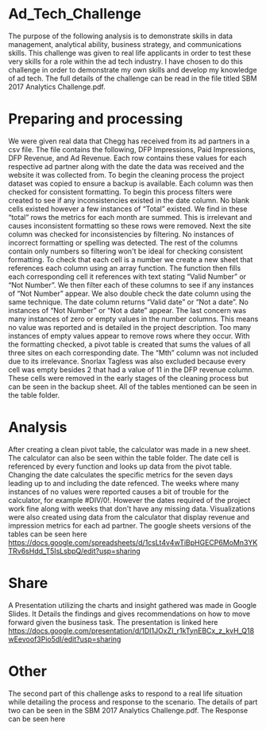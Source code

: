 # Ad_Tech_Challenge

The purpose of the following analysis is to demonstrate skills in data management, analytical ability, business strategy, and communications skills. This challenge was given to real life applicants in order to test these very skills for a role within the ad tech industry. I have chosen to do this challenge in order to demonstrate my own skills and develop my knowledge of ad tech. The full details of the challenge can be read in the file titled SBM 2017 Analytics Challenge.pdf.

# Preparing and processing

We were given real data that Chegg has received from its ad partners in a csv file. The file contains the following, DFP Impressions, Paid Impressions, DFP Revenue, and Ad Revenue. Each row contains these values for each respective ad partner along with the date the data was received and the website it was collected from. To begin the cleaning process the project dataset was copied to ensure a backup is available. Each column was then checked for consistent formatting. To begin this process filters were created to see if any inconsistencies existed in the date column. No blank cells existed however a few instances of “Total” existed. We find in these “total” rows the metrics for each month are summed. This is irrelevant and causes inconsistent formatting so these rows were removed. Next the site column was checked for inconsistencies by filtering. No instances of incorrect formatting or spelling was detected. The rest of the columns contain only numbers so filtering won't be ideal for checking consistent formatting. To check that each cell is a number we create a new sheet that references each column using an array function. The function then fills each corresponding cell it references with text stating “Valid Number” or “Not Number”. We then filter each of these columns to see if any instances of “Not Number” appear. We also double check the date column using the same technique. The date column returns “Valid date” or “Not a date”. No instances of “Not Number” or “Not a date” appear. The last concern was many instances of zero or empty values in the number columns. This means no value was reported and is detailed in the project description. Too many instances of empty values appear to remove rows where they occur. With the formatting checked, a pivot table is created that sums the values of all three sites on each corresponding date. The “Mth” column was not included due to its irrelevance. Snorlax Tagless was also excluded because every cell was empty besides 2 that had a value of 11 in the DFP revenue column. These cells were removed in the early stages of the cleaning process but can be seen in the backup sheet. All of the tables mentioned can be seen in the table folder.

# Analysis

After creating a clean pivot table, the calculator was made in a new sheet. The calculator can also be seen within the table folder. The date cell is referenced by every function and looks up data from the pivot table. Changing the date calculates the specific metrics for the seven days leading up to and including the date refenced. The weeks where many instances of no values were reported causes a bit of trouble for the calculator, for example #DIV/0!. However the dates required of the project work fine along with weeks that don't have any missing data. Visualizations were also created using data from the calculator that display revenue and impression metrics for each ad partner. The google sheets versions of the tables can be seen here https://docs.google.com/spreadsheets/d/1csLt4v4wTiBpHGECP6MoMn3YKTRv6sHdd_T5IsLsbpQ/edit?usp=sharing

# Share

A Presentation utilizing the charts and insight gathered was made in Google Slides. It Details the findings and gives recommendations on how to move forward given the business task. The presentation is linked here https://docs.google.com/presentation/d/1DI1JOxZI_r1kTynEBCx_z_kvH_Q18wEevoof3Pio5dI/edit?usp=sharing

# Other

The second part of this challenge asks to respond to a real life situation while detailing the process and response to the scenario. The details of part two can be seen in the SBM 2017 Analytics Challenge.pdf. The Response can be seen here

